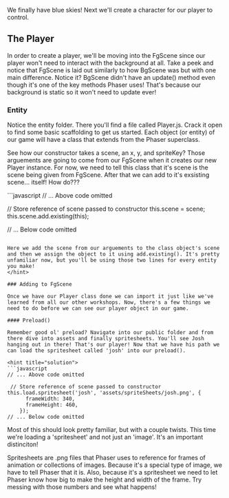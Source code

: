 We finally have blue skies! Next we'll create a character for our player to control.

## The Player

In order to create a player, we'll be moving into the FgScene since our player won't need to interact with the background at all. Take a peek and notice that FgScene is laid out similarly to how BgScene was but with one main difference. Notice it? BgScene didn't have an update() method even though it's one of the key methods Phaser uses! That's because our background is static so it won't need to update ever!

### Entity

Notice the entity folder. There you'll find a file called Player.js. Crack it open to find some basic scaffolding to get us started. Each object (or entity) of our game will have a class that extends from the Phaser superclass.

See how our constructor takes a scene, an x, y, and spriteKey? Those arguements are going to come from our FgScene when it creates our new Player instance. For now, we need to tell this class that it's scene is the scene being given from FgScene. After that we can add to it's exsisting scene... itself! How do???

<hint title="solution">
```javascript
// ... Above code omitted

 // Store reference of scene passed to constructor
    this.scene = scene;
    this.scene.add.existing(this);


// ... Below code omitted
```

Here we add the scene from our arguements to the class object's scene and then we assign the object to it using add.existing(). It's pretty unfamiliar now, but you'll be using those two lines for every entity you make!
</hint>

### Adding to FgScene

Once we have our Player class done we can import it just like we've learned from all our other workshops. Now, there's a few things we need to do before we can see our player object in our game.

#### Preload()

Remember good ol' preload? Navigate into our public folder and from there dive into assets and finally spritesheets. You'll see Josh hanging out in there! That's our player! Now that we have his path we can load the spritesheet called 'josh' into our preload().

<hint title="solution">
```javascript
// ... Above code omitted

 // Store reference of scene passed to constructor
this.load.spritesheet('josh', 'assets/spriteSheets/josh.png', {
      frameWidth: 340,
      frameHeight: 460,
    });
// ... Below code omitted
```

Most of this should look pretty familiar, but with a couple twists. This time we're loading a 'spritesheet' and not just an 'image'. It's an important distinciton!

Spritesheets are .png files that Phaser uses to reference for frames of animation or collections of images. Because it's a special type of image, we have to tell Phaser that it is. Also, because it's a spritesheet we need to let Phaser know how big to make the height and width of the frame. Try messing with those numbers and see what happens!
</hint>
